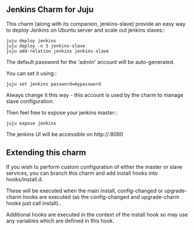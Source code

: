 Jenkins Charm for Juju
----------------------

This charm (along with its companion, jenkins-slave) provide an
easy way to deploy Jenkins on Ubuntu server and scale out
jenkins slaves::
    
    juju deploy jenkins
    juju deploy -n 5 jenkins-slave
    juju add-relation jenkins jenkins-slave

The default password for the 'admin' account will be auto-generated.

You can set it using::

    juju set jenkins password=mypassword

Always change it this way - this account is used by the charm to
manage slave configuration.

Then feel free to expose your jenkins master::

    juju expose jenkins

The jenkins UI will be accessible on http://<master>:8080

Extending this charm
--------------------

If you wish to perform custom configuration of either the master
or slave services, you can branch this charm and add install hooks
into hooks/install.d.

These will be executed when the main install, config-changed or
upgrade-charm hooks are executed (as the config-changed and
upgrade-charm hooks just call install)..

Additional hooks are executed in the context of the install hook
so may use any variables which are defined in this hook.
